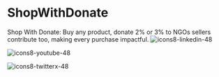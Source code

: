# ShopWithDonate
Shop With Donate: Buy any product, donate 2% or 3% to NGOs sellers contribute too, making every purchase impactful.
![icons8-linkedin-48](https://github.com/user-attachments/assets/9a6080ca-4265-43e5-8652-9454651970a9)

![icons8-youtube-48](https://github.com/user-attachments/assets/1beefdd6-fa17-49c9-bde7-e8f30f539b96)

![icons8-twitterx-48](https://github.com/user-attachments/assets/f1eeb865-3d23-407a-9a2b-d76b4e85c6dd)




